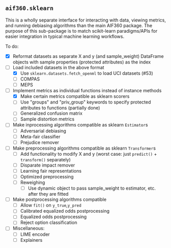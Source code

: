 ## `aif360.sklearn`

This is a wholly separate interface for interacting with data, viewing metrics,
and running debiasing algorithms than the main AIF360 package. The purpose of
this sub-package is to match scikit-learn paradigms/APIs for easier integration
in typical machine learning workflows.

To do:

- [x] Reformat datasets as separate X and y (and sample_weight) DataFrame
objects with sample properties (protected attributes) as the index
- [ ] Load included datasets in the above format
  - [x] Use `sklearn.datasets.fetch_openml` to load UCI datasets (#53)
  - [ ] COMPAS
  - [ ] MEPS
- [ ] Implement metrics as individual functions instead of instance methods
  - [x] Make certain metrics compatible as sklearn scorers
  - [ ] Use "groups" and "priv_group" keywords to specify protected attributes to
  functions (partially done)
  - [ ] Generalized confusion matrix
  - [ ] Sample distortion metrics
- [ ] Make inprocessing algorithms compatible as sklearn `Estimator`s
  - [ ] Adversarial debiasing
  - [ ] Meta-fair classifier
  - [ ] Prejudice remover
- [ ] Make preprocessing algorithms compatible as sklearn `Transformer`s
  - [ ] Add functionality to modify X and y (worst case: just `predict()` +
  `transform()` separately)
  - [ ] Disparate impact remover
  - [ ] Learning fair representations
  - [ ] Optimized preprocessing
  - [ ] Reweighing
    - [ ] Use dynamic object to pass sample_weight to estimator, etc. after they
    are fitted
- [ ] Make postprocessing algorithms compatible
  - [ ] Allow `fit()` on `y_true`,`y_pred`
  - [ ] Calibrated equalized odds postprocessing
  - [ ] Equalized odds postprocessing
  - [ ] Reject option classification
- [ ] Miscellaneous:
  - [ ] LIME encoder
  - [ ] Explainers
